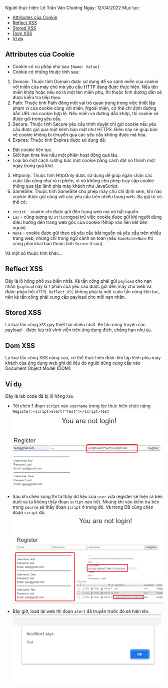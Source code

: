 Người thực hiện: Lê Trần Văn Chương
Ngày: 12/04/2022
Mục lục:
- [Attributes của Cookie](#attributes-của-cookie)
- [Reflect XSS](#reflect-xss)
- [Stored XSS](#stored-xss)
- [Dom XSS](#dom-xss)
- [Ví dụ](#ví-dụ)

## Attributes của Cookie
- Cookie có cú pháp như sau `[Name: Value]`.
- Cookie có những thuộc tính sau:
1. Domain: Thuộc tính Domain được sử dụng để so sánh miền của cookie với miền của máy chủ mà yêu cầu HTTP đang được thực hiện. Nếu tên miền khớp hoặc nếu nó là một tên miền phụ, thì thuộc tính đường dẫn sẽ được kiểm tra tiếp theo.
2. Path: Thuộc tính Path đóng một vai trò quan trọng trong việc thiết lập phạm vi của cookie cùng với miền. Ngoài miền, có thể chỉ định đường dẫn URL mà cookie hợp lệ. Nếu miền và đường dẫn khớp, thì cookie sẽ được gửi trong yêu cầu.
3. Secure: Thuộc tính Secure yêu cầu trình duyệt chỉ gửi cookie nếu yêu cầu được gửi qua một kênh bảo mật như HTTPS. Điều này sẽ giúp bảo vệ cookie không bị chuyển qua các yêu cầu không được mã hóa.
4. Expires: Thuộc tính Expires được sử dụng để:
  - Đặt cookie liên tục.
  - Giới hạn time live nếu một phiên hoạt động quá lâu.
  - Loại bỏ một cách cưỡng bức một cookie bằng cách đặt nó thành một ngày trong quá khứ.
5. Httponly: Thuộc tính HttpOnly được sử dụng để giúp ngăn chặn các cuộc tấn công như rò rỉ phiên, vì nó không cho phép truy cập cookie thông qua tập lệnh phía máy khách như JavaScript.
6. SameSite: Thuộc tính SameSite cho phép máy chủ chỉ định xem, khi nào cookie được gửi cùng với các yêu cầu trên nhiều trang web. Ba giá trị có thể có:
  - `strict` - cookie chỉ được gửi đến trang web mà nó bắt nguồn.
  - `Lax` - cũng tương tự `strict`ngoại trừ việc cookie được gửi khi người dùng điều hướng đến trang web gốc của cookie (Nhấp vào liên kết bên ngoài).
  - `None` - cookie được gửi theo cả yêu cầu bắt nguồn và yêu cầu trên nhiều trang web, nhưng chỉ trong ngữ cảnh an toàn (nếu `SameSite=None` thì cũng phải khai báo thuộc tính `Secure` ở sau).
  
Và một số thuộc tính khác...

## Reflect XSS
Đây là lỗ hổng phổ `XSS` biến nhất. Kẻ tấn công phải gửi `payload` cho nạn nhân (`payload` này là 1 phần của yêu cầu được gửi đến máy chủ web và được phản hồi `HTTP`). `Reflect XSS` không phải là một cuộc tấn công liên tục, nên kẻ tấn công phải cung cấp payload cho mỗi nạn nhân.

## Stored XSS 
Là loại tấn công `XSS` gây thiệt hại nhiều nhất. Kẻ tấn công truyền các payload - được lưu trữ vĩnh viễn trên ứng dụng đích, chẳng hạn như `DB`.

## Dom XSS
Là loại tấn công XSS nâng cao, có thể thực hiện được khi tập lệnh phía máy khách của ứng dụng web ghi dữ liệu do người dùng cung cấp vào Document Object Model (DOM).

## Ví dụ
Đây là lab code đã bị lỗ hổng `XSS`.

- Tôi chèn 1 đoạn `script` vào `username` trong lúc thực hiện chức năng `Register`: `<script>alert("Test")</script>Test`
![Hinh 1.](~/../img/1.png)

- Sau khi chèn xong thì ta thấy dữ liệu của `user` vừa register sẽ hiện ra bên dưới và ta không thấy đoạn `script` nào hết. Nhưng khi vào kiểm tra bên trong `source` sẽ thấy đoạn `script` ở trong đó. Và trong DB cũng chèn đoạn `script` đó.
![Hinh 2.](~/../img/22.png)

- Bây giờ, load lại web thì đoạn `alert` đã truyền trước đó sẽ hiện lên.
![Hinh 3.](~/../img/3.png)



